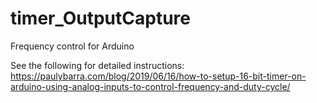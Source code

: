 # timer_OutputCapture
Frequency control for Arduino

See the following for detailed instructions: 
https://paulybarra.com/blog/2019/06/16/how-to-setup-16-bit-timer-on-arduino-using-analog-inputs-to-control-frequency-and-duty-cycle/
